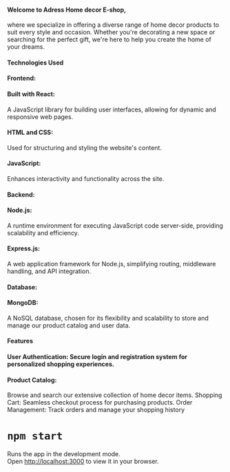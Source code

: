 



#### Welcome to Adress Home decor E-shop,
 where we specialize in offering a diverse range of home decor products to suit every style and occasion. Whether you're decorating a new space or searching for the perfect gift, we're here to help you create the home of your dreams.

#### Technologies Used
#### Frontend:

#### Built with React: 
A JavaScript library for building user interfaces, allowing for dynamic and responsive web pages.
#### HTML and CSS:
 Used for structuring and styling the website's content.
#### JavaScript:
 Enhances interactivity and functionality across the site.
#### Backend:

#### Node.js:
 A runtime environment for executing JavaScript code server-side, providing scalability and efficiency.
#### Express.js:
 A web application framework for Node.js, simplifying routing, middleware handling, and API integration.
#### Database:

#### MongoDB:
 A NoSQL database, chosen for its flexibility and scalability to store and manage our product catalog and user data.

#### Features
#### User Authentication: Secure login and registration system for personalized shopping experiences.
#### Product Catalog:
 Browse and search our extensive collection of home decor items.
Shopping Cart: Seamless checkout process for purchasing products.
Order Management: Track orders and manage your shopping history




# `npm start`

Runs the app in the development mode.\
Open [http://localhost:3000](http://localhost:3000) to view it in your browser.




